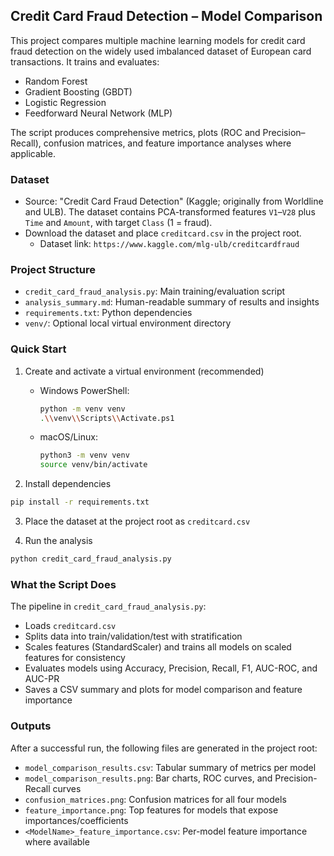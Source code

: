 ## Credit Card Fraud Detection – Model Comparison

This project compares multiple machine learning models for credit card fraud detection on the widely used imbalanced dataset of European card transactions. It trains and evaluates:

- Random Forest
- Gradient Boosting (GBDT)
- Logistic Regression
- Feedforward Neural Network (MLP)

The script produces comprehensive metrics, plots (ROC and Precision–Recall), confusion matrices, and feature importance analyses where applicable.

### Dataset
- Source: "Credit Card Fraud Detection" (Kaggle; originally from Worldline and ULB). The dataset contains PCA-transformed features `V1`–`V28` plus `Time` and `Amount`, with target `Class` (1 = fraud).
- Download the dataset and place `creditcard.csv` in the project root.
  - Dataset link: `https://www.kaggle.com/mlg-ulb/creditcardfraud`

### Project Structure
- `credit_card_fraud_analysis.py`: Main training/evaluation script
- `analysis_summary.md`: Human-readable summary of results and insights
- `requirements.txt`: Python dependencies
- `venv/`: Optional local virtual environment directory

### Quick Start
1) Create and activate a virtual environment (recommended)
   - Windows PowerShell:
     ```bash
     python -m venv venv
     .\\venv\\Scripts\\Activate.ps1
     ```
   - macOS/Linux:
     ```bash
     python3 -m venv venv
     source venv/bin/activate
     ```

2) Install dependencies
```bash
pip install -r requirements.txt
```

3) Place the dataset at the project root as `creditcard.csv`

4) Run the analysis
```bash
python credit_card_fraud_analysis.py
```

### What the Script Does
The pipeline in `credit_card_fraud_analysis.py`:
- Loads `creditcard.csv`
- Splits data into train/validation/test with stratification
- Scales features (StandardScaler) and trains all models on scaled features for consistency
- Evaluates models using Accuracy, Precision, Recall, F1, AUC-ROC, and AUC-PR
- Saves a CSV summary and plots for model comparison and feature importance

### Outputs
After a successful run, the following files are generated in the project root:
- `model_comparison_results.csv`: Tabular summary of metrics per model
- `model_comparison_results.png`: Bar charts, ROC curves, and Precision-Recall curves
- `confusion_matrices.png`: Confusion matrices for all four models
- `feature_importance.png`: Top features for models that expose importances/coefficients
- `<ModelName>_feature_importance.csv`: Per-model feature importance where available